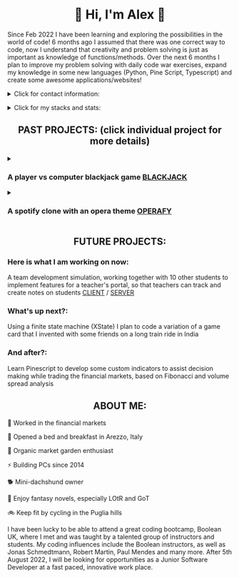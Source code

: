 # <h1 align="center">👋 Hi, I'm Alex 👋</h1> 

Since Feb 2022 I have been learning and exploring the possibilities in the world of code! 6 months ago I assumed that there was one correct way to code, now I understand that creativity and problem solving is just as important as knowledge of functions/methods. Over the next 6 months I plan to improve my problem solving with daily code war exercises, expand my knowledge in some new languages (Python, Pine Script, Typescript) and create some awesome applications/websites!

<p> </p>

<details> 
   
<summary>Click for contact information: </summary>
   
<p> </p>
   
   💬 +39 351 614 0060 
   
   📫 aj0312@my.bristol.ac.uk 
   
   :computer: [LinkedIn](https://www.linkedin.com/in/alex-90-jennings/)
   
<p> </p>
   
</details>  

<p> </p>

<details> 
   
<summary>Click for my stacks and stats: </summary>
   
<p> </p>

**Current Stack:**
   
<p align="left"> 
    <a href="https://www.postgresql.org" target="_blank" rel="noreferrer"> <img src="https://raw.githubusercontent.com/devicons/devicon/master/icons/postgresql/postgresql-original-wordmark.svg" alt="postgresql" width="40" height="40"/> </a>
    <a href="https://expressjs.com" target="_blank" rel="noreferrer"> <img src="https://raw.githubusercontent.com/devicons/devicon/master/icons/express/express-original-wordmark.svg" alt="express" width="40" height="40"/> </a> <a href="https://git-scm.com/" target="_blank" rel="noreferrer"> <img src="https://www.vectorlogo.zone/logos/git-scm/git-scm-icon.svg" alt="git" width="40" height="40"/> </a> 
      <a href="https://reactjs.org/" target="_blank" rel="noreferrer"> <img src="https://raw.githubusercontent.com/devicons/devicon/master/icons/react/react-original-wordmark.svg" alt="react" width="40" height="40"/> </a> 
      <a href="https://nodejs.org" target="_blank" rel="noreferrer"> <img src="https://raw.githubusercontent.com/devicons/devicon/master/icons/nodejs/nodejs-original-wordmark.svg" alt="nodejs" width="40" height="40"/> </a> 
   <a href="https://www.w3schools.com/css/" target="_blank" rel="noreferrer"> <img src="https://raw.githubusercontent.com/devicons/devicon/master/icons/css3/css3-original-wordmark.svg" alt="css3" width="40" height="40"/> </a> 
   <a href="https://www.cypress.io" target="_blank" rel="noreferrer"> <img src="https://raw.githubusercontent.com/simple-icons/simple-icons/6e46ec1fc23b60c8fd0d2f2ff46db82e16dbd75f/icons/cypress.svg" alt="cypress" width="40" height="40"/> </a> 
   <a href="https://www.w3.org/html/" target="_blank" rel="noreferrer"> <img src="https://raw.githubusercontent.com/devicons/devicon/master/icons/html5/html5-original-wordmark.svg" alt="html5" width="40" height="40"/> </a> <a href="https://jasmine.github.io/" target="_blank" rel="noreferrer"> <img src="https://www.vectorlogo.zone/logos/jasmine/jasmine-icon.svg" alt="jasmine" width="40" height="40"/> </a> 
   <a href="https://developer.mozilla.org/en-US/docs/Web/JavaScript" target="_blank" rel="noreferrer"> <img src="https://raw.githubusercontent.com/devicons/devicon/master/icons/javascript/javascript-original.svg" alt="javascript" width="40" height="40"/> </a> 

   </p>
   
**Looking to add soon:**
   
<p align="left">  
   <a href="https://www.python.org" target="_blank" rel="noreferrer"> <img src="https://raw.githubusercontent.com/devicons/devicon/master/icons/python/python-original.svg" alt="python" width="40" height="40"/> </a> 
   <a href="https://www.typescriptlang.org/" target="_blank" rel="noreferrer"> <img src="https://raw.githubusercontent.com/devicons/devicon/master/icons/typescript/typescript-original.svg" alt="typescript" width="40" height="40"/> </a> 
    <a href="https://www.tradingview.com/pine-script-docs/en/v4/Introduction.html" target="_blank" rel="noreferrer"> <img src="https://www.tradingview.com/pine-script-docs/en/v4/_images/Pine_Script_logo_text.png" alt="pinescript" width="40" height="40"/> </a> 
   </p>
    
<p> </p>
  
  <div align="center"> 
     <a href="https://github.com/anuraghazra/github-readme-stats">
      <img align="center" src="https://github-readme-stats.vercel.app/api?username=Alex90Jennings&theme=tokyonight" />
    </a>
    <p></p>
  </div>
  

  
  <div align="center"> 
    <a href="https://git.io/streak-stats">
      <img align="center" src="https://github-readme-streak-stats.herokuapp.com?user=Alex90Jennings&theme=tokyonight&date_format=j%20M%5B%20Y%5D" />
    </a>
    <p></p>
  </div>
   
  <div align="center"> 
    <a href="https://github.com/anuraghazra/convoychat">
      <img align="center" src="https://github-readme-stats.vercel.app/api/top-langs/?username=Alex90Jennings&theme=tokyonight&layout=compact" />
    </a>
    <p></p>
  </div>
   
<p> </p>

</details>

## <h2 align="center">PAST PROJECTS: (click individual project for more details)</h2>

<details> 
   
<summary>
   
### A player vs computer blackjack game [BLACKJACK](https://github.com/Alex90Jennings/react-blackjack)
   
</summary>
   
   - A player can play a hand vs the dealer, and bet on the result
   - My first full stack application built from scratch
   - Implementing a finite state machine would make the game process and expansion easier to manage

</details>

<details> 
   
<summary>
   
### A spotify clone with an opera theme [OPERAFY](https://github.com/Alex90Jennings/boolean-uk-html-spotify) 
      
</summary>
   
   - HMTL and CSS clone of spotify
   - Prastising CSS grids
   - Soon I will add JS to add functionality to the clone

</details>

## <h2 align="center">FUTURE PROJECTS: </h2> 

### Here is what I am working on now:

A team development simulation, working together with 10 other students to implement features for a teacher's portal, so that teachers can track and create notes on students [CLIENT](https://github.com/Alex90Jennings/team-dev-client-c5) / [SERVER](https://github.com/Alex90Jennings/team-dev-server-c5)

### What's up next?:

Using a finite state machine (XState) I plan to code a variation of a game card that I invented with some friends on a long train ride in India

### And after?:

Learn Pinescript to develop some custom indicators to assist decision making while trading the financial markets, based on Fibonacci and volume spread analysis


## <h2 align="center">ABOUT ME: </h2> 

:construction_worker: Worked in the financial markets

:house_with_garden: Opened a bed and breakfast in Arezzo, Italy

🌱 Organic market garden enthusiast

⚡ Building PCs since 2014

:dog2: Mini-dachshund owner

:dragon: Enjoy fantasy novels, especially LOtR and GoT

:bike: Keep fit by cycling in the Puglia hills


I have been lucky to be able to attend a great coding bootcamp, Boolean UK, where I met and was taught by a talented group of instructors and students. My coding influences include the Boolean instructors, as well as Jonas Schmedtmann, Robert Martin, Paul Mendes and many more. After 5th August 2022, I will be looking for opportunities as a Junior Software Developer at a fast paced, innovative work place.

<!--
**Alex90Jennings/Alex90Jennings** is a ✨ _special_ ✨ repository because its `README.md` (this file) appears on your GitHub profile.

Here are some ideas to get you started:

- 🔭 I’m currently working on ...
- 🌱 I’m currently learning ...
- 👯 I’m looking to collaborate on ...
- 🤔 I’m looking for help with ...
- 💬 Ask me about ...
- 📫 How to reach me: ...
- 😄 Pronouns: ...
- ⚡ Fun fact: ...
-->
